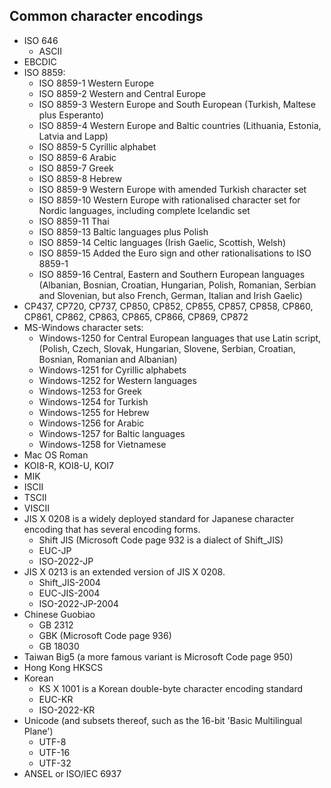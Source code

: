 

## Common character encodings
- ISO 646
  - ASCII
- EBCDIC
- ISO 8859:
  - ISO 8859-1 Western Europe
  - ISO 8859-2 Western and Central Europe
  - ISO 8859-3 Western Europe and South European (Turkish, Maltese plus Esperanto)
  - ISO 8859-4 Western Europe and Baltic countries (Lithuania, Estonia, Latvia and Lapp)
  - ISO 8859-5 Cyrillic alphabet
  - ISO 8859-6 Arabic
  - ISO 8859-7 Greek
  - ISO 8859-8 Hebrew
  - ISO 8859-9 Western Europe with amended Turkish character set
  - ISO 8859-10 Western Europe with rationalised character set for Nordic languages, including complete Icelandic set
  - ISO 8859-11 Thai
  - ISO 8859-13 Baltic languages plus Polish
  - ISO 8859-14 Celtic languages (Irish Gaelic, Scottish, Welsh)
  - ISO 8859-15 Added the Euro sign and other rationalisations to ISO 8859-1
  - ISO 8859-16 Central, Eastern and Southern European languages (Albanian, Bosnian, Croatian, Hungarian, Polish, Romanian, Serbian and Slovenian, but also French, German, Italian and Irish Gaelic)
- CP437, CP720, CP737, CP850, CP852, CP855, CP857, CP858, CP860, CP861, CP862, CP863, CP865, CP866, CP869, CP872
- MS-Windows character sets:
  - Windows-1250 for Central European languages that use Latin script, (Polish, Czech, Slovak, Hungarian, Slovene, Serbian, Croatian, Bosnian, Romanian and Albanian)
  - Windows-1251 for Cyrillic alphabets
  - Windows-1252 for Western languages
  - Windows-1253 for Greek
  - Windows-1254 for Turkish
  - Windows-1255 for Hebrew
  - Windows-1256 for Arabic
  - Windows-1257 for Baltic languages
  - Windows-1258 for Vietnamese
- Mac OS Roman
- KOI8-R, KOI8-U, KOI7
- MIK
- ISCII
- TSCII
- VISCII
- JIS X 0208 is a widely deployed standard for Japanese character encoding that has several encoding forms.
  - Shift JIS (Microsoft Code page 932 is a dialect of Shift_JIS)
  - EUC-JP
  - ISO-2022-JP
- JIS X 0213 is an extended version of JIS X 0208.
  - Shift_JIS-2004
  - EUC-JIS-2004
  - ISO-2022-JP-2004
- Chinese Guobiao
  - GB 2312
  - GBK (Microsoft Code page 936)
  - GB 18030
- Taiwan Big5 (a more famous variant is Microsoft Code page 950)
- Hong Kong HKSCS
- Korean
  - KS X 1001 is a Korean double-byte character encoding standard
  - EUC-KR
  - ISO-2022-KR
- Unicode (and subsets thereof, such as the 16-bit 'Basic Multilingual Plane')
  - UTF-8
  - UTF-16
  - UTF-32
- ANSEL or ISO/IEC 6937